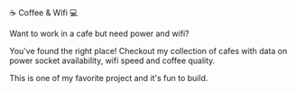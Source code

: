 ☕️ Coffee & Wifi 💻

Want to work in a cafe but need power and wifi?

You've found the right place! Checkout my collection of cafes with data on power socket availability, wifi speed and coffee quality.


This is one of my favorite project and it's fun to build.
